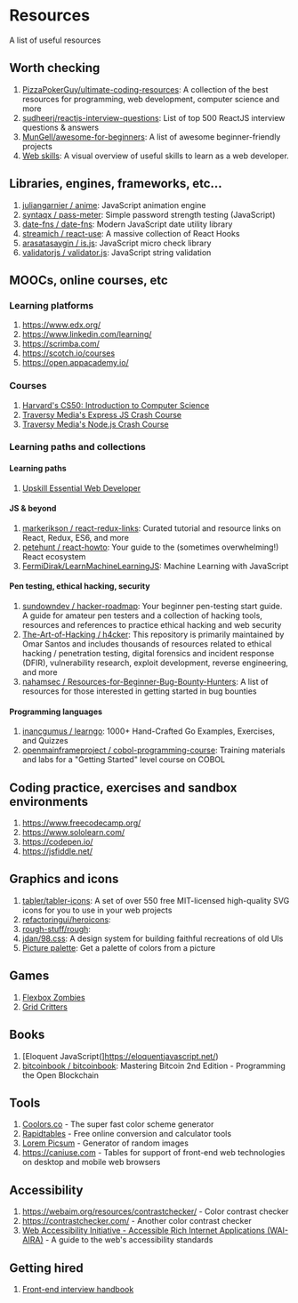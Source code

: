# Resources
A list of useful resources

## Worth checking
1. [PizzaPokerGuy/ultimate-coding-resources](https://github.com/PizzaPokerGuy/ultimate-coding-resources): A collection of the best resources for programming, web development, computer science and more
1. [sudheerj/reactjs-interview-questions](https://github.com/sudheerj/reactjs-interview-questions): List of top 500 ReactJS interview questions & answers
1. [MunGell/awesome-for-beginners](https://github.com/MunGell/awesome-for-beginners): A list of awesome beginner-friendly projects
1. [Web skills](https://andreasbm.github.io/web-skills/): A visual overview of useful skills to learn as a web developer.

## Libraries, engines, frameworks, etc...
1. [juliangarnier / anime](https://github.com/juliangarnier/anime): JavaScript animation engine 
1. [syntaqx / pass-meter](https://github.com/syntaqx/pass-meter): Simple password strength testing (JavaScript)
1. [date-fns / date-fns](https://github.com/date-fns/date-fns): Modern JavaScript date utility library
1. [streamich / react-use](https://github.com/streamich/react-use): A massive collection of React Hooks
1. [arasatasaygin / is.js](https://github.com/arasatasaygin/is.js): JavaScript micro check library
1. [validatorjs / validator.js](https://github.com/validatorjs/validator.js): JavaScript string validation

## MOOCs, online courses, etc

### Learning platforms 
1. https://www.edx.org/
1. https://www.linkedin.com/learning/
1. https://scrimba.com/
1. https://scotch.io/courses
1. https://open.appacademy.io/

### Courses
1. [Harvard's CS50: Introduction to Computer Science](https://courses.edx.org/courses/course-v1:HarvardX+CS50+X/course/)
1. [Traversy Media's Express JS Crash Course](https://www.youtube.com/watch?v=L72fhGm1tfE)
1. [Traversy Media's Node.js Crash Course](https://www.youtube.com/watch?v=fBNz5xF-Kx4)

### Learning paths and collections
#### Learning paths
1. [Upskill Essential Web Developer](https://upskillcourses.com/courses/essential-web-developer-course)

#### JS & beyond
1. [markerikson / react-redux-links](https://github.com/markerikson/react-redux-links): Curated tutorial and resource links on React, Redux, ES6, and more
1. [petehunt / react-howto](https://github.com/petehunt/react-howto): Your guide to the (sometimes overwhelming!) React ecosystem
1. [FermiDirak/LearnMachineLearningJS](https://github.com/FermiDirak/LearnMachineLearningJS): Machine Learning with JavaScript

#### Pen testing, ethical hacking, security
1. [sundowndev / hacker-roadmap](https://sundowndev.github.io/hacker-roadmap/): Your beginner pen-testing start guide. A guide for amateur pen testers and a collection of hacking tools, resources and references to practice ethical hacking and web security
1. [The-Art-of-Hacking / h4cker](https://github.com/The-Art-of-Hacking/h4cker): This repository is primarily maintained by Omar Santos and includes thousands of resources related to ethical hacking / penetration testing, digital forensics and incident response (DFIR), vulnerability research, exploit development, reverse engineering, and more
1. [nahamsec / Resources-for-Beginner-Bug-Bounty-Hunters](https://github.com/nahamsec/Resources-for-Beginner-Bug-Bounty-Hunters): A list of resources for those interested in getting started in bug bounties

#### Programming languages
1. [inancgumus / learngo](https://github.com/inancgumus/learngo): 1000+ Hand-Crafted Go Examples, Exercises, and Quizzes
1. [openmainframeproject / cobol-programming-course](https://github.com/openmainframeproject/cobol-programming-course): Training materials and labs for a "Getting Started" level course on COBOL

## Coding practice, exercises and sandbox environments
1. https://www.freecodecamp.org/
1. https://www.sololearn.com/
1. https://codepen.io/
1. https://jsfiddle.net/

## Graphics and icons
1. [tabler/tabler-icons](https://github.com/tabler/tabler-icons): A set of over 550 free MIT-licensed high-quality SVG icons for you to use in your web projects
1. [refactoringui/heroicons](https://github.com/refactoringui/heroicons): 
1. [rough-stuff/rough](https://github.com/rough-stuff/rough): 
1. [jdan/98.css](https://github.com/jdan/98.css): A design system for building faithful recreations of old UIs
1. [Picture palette](https://picture-palette.web.app/): Get a palette of colors from a picture

## Games
1. [Flexbox Zombies](https://flexboxzombies.com/p/flexbox-zombies)
1. [Grid Critters](https://gridcritters.com/)

## Books
1. [Eloquent JavaScript(]https://eloquentjavascript.net/)
1. [bitcoinbook / bitcoinbook](https://github.com/bitcoinbook/bitcoinbook): Mastering Bitcoin 2nd Edition - Programming the Open Blockchain

## Tools
1. [Coolors.co](https://coolors.co/) - The super fast color scheme generator
1. [Rapidtables](https://www.rapidtables.com/) - Free online conversion and calculator tools
1. [Lorem Picsum](https://picsum.photos/) - Generator of random images
1. https://caniuse.com - Tables for support of front-end web technologies on desktop and mobile web browsers


## Accessibility
1. https://webaim.org/resources/contrastchecker/ - Color contrast checker
1. https://contrastchecker.com/ - Another color contrast checker
1. [Web Accessibility Initiative -  Accessible Rich Internet Applications (WAI-AIRA)](https://www.w3.org/WAI/standards-guidelines/aria/) - A guide to the web's accessibility standards

## Getting hired
1. [Front-end interview handbook](https://yangshun.github.io/front-end-interview-handbook/)
